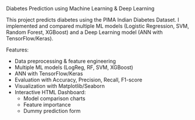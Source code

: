 Diabetes Prediction using Machine Learning & Deep Learning

This project predicts diabetes using the PIMA Indian Diabetes Dataset.
I implemented and compared multiple ML models (Logistic Regression, SVM, Random Forest, XGBoost) and a Deep Learning model (ANN with TensorFlow/Keras).

  Features:
- Data preprocessing & feature engineering
- Multiple ML models (LogReg, RF, SVM, XGBoost)
- ANN with TensorFlow/Keras
- Evaluation with Accuracy, Precision, Recall, F1-score
- Visualization with Matplotlib/Seaborn
- Interactive HTML Dashboard:
  - Model comparison charts
  - Feature importance
  - Dummy prediction form

